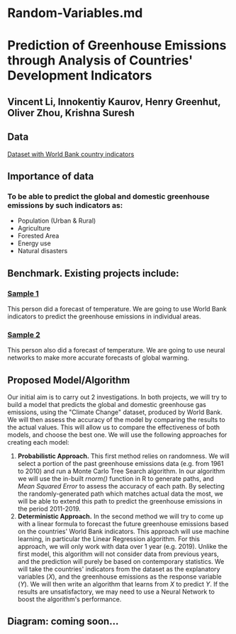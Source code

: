 # Random-Variables.md

# Prediction of Greenhouse Emissions through Analysis of Countries' Development Indicators

## Vincent Li, Innokentiy Kaurov, Henry Greenhut, Oliver Zhou, Krishna Suresh

## Data

[Dataset with World Bank country indicators](https://www.kaggle.com/ploverbrown/world-bank-indicators-collection)

## Importance of data
### To be able to predict the global and domestic greenhouse emissions by such indicators as:
- Population (Urban & Rural)
- Agriculture
- Forested Area
- Energy use
- Natural disasters
## Benchmark. Existing projects include:
### [Sample 1](https://www.kaggle.com/ghenima/temperature-change-analysis-in-progress)
This person did a forecast of temperature. We are going to use World Bank indicators to predict the greenhouse emissions in individual areas.

### [Sample 2](https://www.kaggle.com/gatandubuc/forecast-with-n-beats-interpretable-model)
This person also did a forecast of temperature. We are going to use neural networks to make more accurate forecasts of global warming.
## Proposed Model/Algorithm
Our initial aim is to carry out 2 investigations. In both projects, we will try to build
a model that predicts the global and domestic greenhouse gas emissions, using the "Climate Change" dataset, produced by World Bank. We will then assess the accuracy of the model by comparing the results to 
the actual values. This will allow us to compare the effectiveness of both models, and choose the best one.
We will use the following approaches for creating each model:
1. **Probabilistic Approach.** This first method relies on randomness. We will select a portion of the past greenhouse emissions data (e.g. from 1961 to 2010) and run a Monte Carlo Tree Search algorithm. In our algorithm we will use the in-built *rnorm()* function in R to generate paths, and *Mean Squared Error* to assess the accuracy of each path. By selecting the randomly-generated path which matches actual data the most, we will be able to extend this path to predict the greenhouse emissions in the period 2011-2019. 
2. **Deterministic Approach.** In the second method we will try to come up with a linear formula to forecast the future greenhouse emissions based on the 
countries' World Bank indicators. This approach will use machine learning, in particular the Linear Regression algorithm.
For this approach, we will only work with data over 1 year (e.g. 2019). Unlike the first model, this algorithm will not consider data from previous years, 
and the prediction will purely be based on contemporary statistics.
We will take the countries' indicators from the dataset as the explanatory variables (*X*), and the greenhouse emissions as the response variable (*Y*).
We will then write an algorithm that learns from *X* to predict *Y*.
If the results are unsatisfactory, we may need to use a Neural Network to boost the algorithm's performance.

## Diagram: coming soon...
